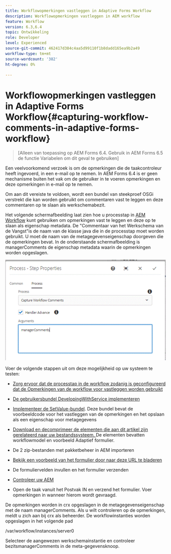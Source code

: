 ```yaml
---
title: Workflowopmerkingen vastleggen in Adaptive Forms Workflow
description: Workflowopmerkingen vastleggen in AEM workflow
feature: Workflow
version: 6.3,6.4
topic: Ontwikkeling
role: Developer
level: Experienced
source-git-commit: 462417d384c4aa5d99110f1b8dadd165ea9b2a49
workflow-type: tm+mt
source-wordcount: '382'
ht-degree: 0%

---
```



# Workflowopmerkingen vastleggen in Adaptive Forms Workflow{#capturing-workflow-comments-in-adaptive-forms-workflow}

>[Alleen van toepassing op AEM Forms 6.4. Gebruik in AEM Forms 6.5 de functie Variabelen om dit geval te gebruiken]

Een veelvoorkomend verzoek is om de opmerkingen die de taakcontroleur heeft ingevoerd, in een e-mail op te nemen. In AEM Forms 6.4 is er geen mechanisme buiten het vak om de gebruiker in te voeren opmerkingen en deze opmerkingen in e-mail op te nemen.

Om aan dit vereiste te voldoen, wordt een bundel van steekproef OSGi verstrekt die kan worden gebruikt om commentaren vast te leggen en deze commentaren op te slaan als werkschemabezit.

Het volgende schermafbeelding laat zien hoe u processtap in [AEM Workflow](http://localhost:4502/editor.html/conf/global/settings/workflow/models/CaptureComments.html) kunt gebruiken om opmerkingen vast te leggen en deze op te slaan als eigenschap metadata. De &quot;Commentaar van het Werkschema van de Vangst&quot;is de naam van de klasse java die in de processtap moet worden gebruikt. U moet de naam van de metagegevenseigenschap doorgeven die de opmerkingen bevat. In de onderstaande schermafbeelding is managerComments de eigenschap metadata waarin de opmerkingen worden opgeslagen.

![workflowcomments1](assets/workflowcomments1.gif)

Voer de volgende stappen uit om deze mogelijkheid op uw systeem te testen:
* [Zorg ervoor dat de processtap in de workflow zodanig is geconfigureerd dat de Opmerkingen van de workflow voor vastleggen worden gebruikt](http://localhost:4502/editor.html/conf/global/settings/workflow/models/CaptureComments.html)

* [De gebruikersbundel DevelopingWithService implementeren](/help/forms/assets/common-osgi-bundles/DevelopingWithServiceUser.jar)

* [Implementeer de SetValue-bundel](/help/forms/assets/common-osgi-bundles/SetValueApp.core-1.0-SNAPSHOT.jar). Deze bundel bevat de voorbeeldcode voor het vastleggen van de opmerkingen en het opslaan als een eigenschap voor metagegevens

* [Download en decomprimeer de elementen die aan dit artikel zijn gerelateerd naar uw bestandssysteem. ](assets/capturecomments.zip) De elementen bevatten workflowmodel en voorbeeld Adaptief formulier.

* De 2 zip-bestanden met pakketbeheer in AEM importeren

* [Bekijk een voorbeeld van het formulier door naar deze URL te bladeren](http://localhost:4502/content/dam/formsanddocuments/capturecomments/jcr:content?wcmmode=disabled)

* De formuliervelden invullen en het formulier verzenden

* [Controleer uw AEM](http://localhost:4502/aem/inbox)

* Open de taak vanuit het Postvak IN en verzend het formulier. Voer opmerkingen in wanneer hierom wordt gevraagd.

De opmerkingen worden in crx opgeslagen in de metagegevenseigenschap met de naam managerComments. Als u wilt controleren op de opmerkingen, meldt u zich aan bij crx als beheerder. De workflowinstanties worden opgeslagen in het volgende pad

/var/workflow/instances/server0

Selecteer de aangewezen werkschemainstantie en controleer bezitsmanagerComments in de meta-gegevensknoop.

